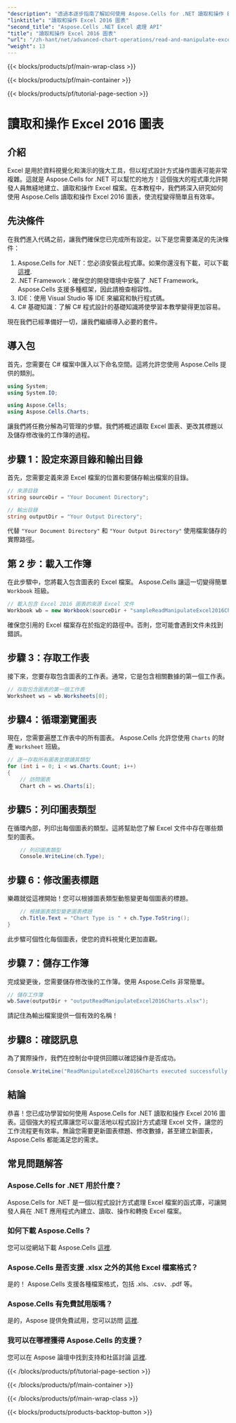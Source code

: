```yaml
---
"description": "透過本逐步指南了解如何使用 Aspose.Cells for .NET 讀取和操作 Excel 2016 圖表。"
"linktitle": "讀取和操作 Excel 2016 圖表"
"second_title": "Aspose.Cells .NET Excel 處理 API"
"title": "讀取和操作 Excel 2016 圖表"
"url": "/zh-hant/net/advanced-chart-operations/read-and-manipulate-excel-2016-charts/"
"weight": 13
---
```


{{< blocks/products/pf/main-wrap-class >}}

{{< blocks/products/pf/main-container >}}

{{< blocks/products/pf/tutorial-page-section >}}

# 讀取和操作 Excel 2016 圖表

## 介紹

Excel 是用於資料視覺化和演示的強大工具，但以程式設計方式操作圖表可能非常複雜。這就是 Aspose.Cells for .NET 可以幫忙的地方！這個強大的程式庫允許開發人員無縫地建立、讀取和操作 Excel 檔案。在本教程中，我們將深入研究如何使用 Aspose.Cells 讀取和操作 Excel 2016 圖表，使流程變得簡單且有效率。

## 先決條件

在我們進入代碼之前，讓我們確保您已完成所有設定。以下是您需要滿足的先決條件：

1. Aspose.Cells for .NET：您必須安裝此程式庫。如果你還沒有下載，可以下載 [這裡](https://releases。aspose.com/cells/net/).
2. .NET Framework：確保您的開發環境中安裝了 .NET Framework。 Aspose.Cells 支援多種框架，因此請檢查相容性。
3. IDE：使用 Visual Studio 等 IDE 來編寫和執行程式碼。 
4. C# 基礎知識：了解 C# 程式設計的基礎知識將使學習本教學變得更加容易。

現在我們已經準備好一切，讓我們繼續導入必要的套件。

## 導入包

首先，您需要在 C# 檔案中匯入以下命名空間。這將允許您使用 Aspose.Cells 提供的類別。

```csharp
using System;
using System.IO;

using Aspose.Cells;
using Aspose.Cells.Charts;
```

讓我們將任務分解為可管理的步驟。我們將概述讀取 Excel 圖表、更改其標題以及儲存修改後的工作簿的過程。

## 步驟 1：設定來源目錄和輸出目錄

首先，您需要定義來源 Excel 檔案的位置和要儲存輸出檔案的目錄。

```csharp
// 來源目錄
string sourceDir = "Your Document Directory";

// 輸出目錄
string outputDir = "Your Output Directory";
```

代替 `"Your Document Directory"` 和 `"Your Output Directory"` 使用檔案儲存的實際路徑。

## 第 2 步：載入工作簿

在此步驟中，您將載入包含圖表的 Excel 檔案。 Aspose.Cells 讓這一切變得簡單 `Workbook` 班級。

```csharp
// 載入包含 Excel 2016 圖表的來源 Excel 文件
Workbook wb = new Workbook(sourceDir + "sampleReadManipulateExcel2016Charts.xlsx");
```

確保您引用的 Excel 檔案存在於指定的路徑中。否則，您可能會遇到文件未找到錯誤。

## 步驟 3：存取工作表

接下來，您要存取包含圖表的工作表。通常，它是包含相關數據的第一個工作表。

```csharp
// 存取包含圖表的第一個工作表
Worksheet ws = wb.Worksheets[0];
```

## 步驟4：循環瀏覽圖表

現在，您需要遍歷工作表中的所有圖表。 Aspose.Cells 允許您使用 `Charts` 的財產 `Worksheet` 班級。

```csharp
// 逐一存取所有圖表並閱讀其類型
for (int i = 0; i < ws.Charts.Count; i++)
{
    // 訪問圖表
    Chart ch = ws.Charts[i];
```

## 步驟5：列印圖表類型

在循環內部，列印出每個圖表的類型。這將幫助您了解 Excel 文件中存在哪些類型的圖表。

```csharp
    // 列印圖表類型
    Console.WriteLine(ch.Type);
```

## 步驟 6：修改圖表標題

樂趣就從這裡開始！您可以根據圖表類型動態變更每個圖表的標題。

```csharp
    // 根據圖表類型變更圖表標題
    ch.Title.Text = "Chart Type is " + ch.Type.ToString();
}
```

此步驟可個性化每個圖表，使您的資料視覺化更加直觀。

## 步驟 7：儲存工作簿

完成變更後，您需要儲存修改後的工作簿。使用 Aspose.Cells 非常簡單。

```csharp
// 儲存工作簿
wb.Save(outputDir + "outputReadManipulateExcel2016Charts.xlsx");
```

請記住為輸出檔案提供一個有效的名稱！

## 步驟8：確認訊息

為了實際操作，我們在控制台中提供回饋以確認操作是否成功。

```csharp
Console.WriteLine("ReadManipulateExcel2016Charts executed successfully.");
```

## 結論

恭喜！您已成功學習如何使用 Aspose.Cells for .NET 讀取和操作 Excel 2016 圖表。這個強大的程式庫讓您可以靈活地以程式設計方式處理 Excel 文件，讓您的工作流程更有效率。無論您需要更新圖表標題、修改數據，甚至建立新圖表，Aspose.Cells 都能滿足您的需求。

## 常見問題解答

### Aspose.Cells for .NET 用於什麼？
Aspose.Cells for .NET 是一個以程式設計方式處理 Excel 檔案的函式庫，可讓開發人員在 .NET 應用程式內建立、讀取、操作和轉換 Excel 檔案。

### 如何下載 Aspose.Cells？
您可以從網站下載 Aspose.Cells [這裡](https://releases。aspose.com/cells/net/).

### Aspose.Cells 是否支援 .xlsx 之外的其他 Excel 檔案格式？
是的！ Aspose.Cells 支援各種檔案格式，包括 .xls、.csv、.pdf 等。

### Aspose.Cells 有免費試用版嗎？
是的，Aspose 提供免費試用，您可以訪問 [這裡](https://releases。aspose.com/).

### 我可以在哪裡獲得 Aspose.Cells 的支援？
您可以在 Aspose 論壇中找到支持和社區討論 [這裡](https://forum。aspose.com/c/cells/9).

{{< /blocks/products/pf/tutorial-page-section >}}

{{< /blocks/products/pf/main-container >}}

{{< /blocks/products/pf/main-wrap-class >}}

{{< blocks/products/products-backtop-button >}}
